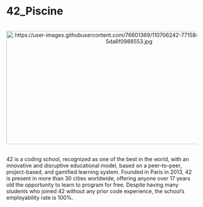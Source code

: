 # 42_Piscine

<div align="center"><br>
  <img src="https://user-images.githubusercontent.com/76601369/110706242-77158d00-81ef-11eb-8085-5da6f0988553.jpg" alt="https://user-images.githubusercontent.com/76601369/110706242-77158d00-81ef-11eb-8085-5da6f0988553.jpg" width="650" height="300">
</div>
</br>

<p> 42 is a coding school, recognized as one of the best in the world, with an innovative and disruptive educational model, based on a peer-to-peer, project-based, and gamified learning system. Founded in Paris in 2013, 42 is present in more than 30 cities worldwide, offering anyone over 17 years old the opportunity to learn to program for free. Despite having many students who joined 42 without any prior code experience, the school’s employability rate is 100%.
